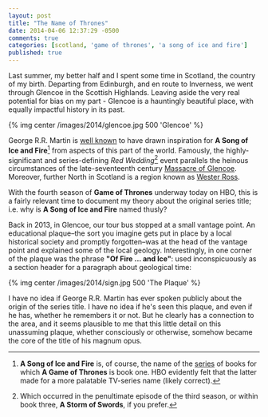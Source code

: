 ```yaml
---
layout: post
title: "The Name of Thrones"
date: 2014-04-06 12:37:29 -0500
comments: true
categories: [scotland, 'game of thrones', 'a song of ice and fire']
published: true
---
```

Last summer, my better half and I spent some time in Scotland, the country of my birth. Departing from Edinburgh, and en route to Inverness, we went through Glencoe in the Scottish Highlands. Leaving aside the very real potential for bias on my part - Glencoe is a hauntingly beautiful place, with equally impactful history in its past.<!--more-->

{% img center /images/2014/glencoe.jpg 500 'Glencoe' %}

George R.R. Martin is [well known](http://www.nerdist.com/2013/06/george-r-r-martin-explains-the-red-weddings-historical-roots/) to have drawn inspiration for **A Song of Ice and Fire**[^1] from aspects of this part of the world. Famously, the highly-significant and series-defining *Red Wedding*[^2] event parallels the heinous circumstances of the late-seventeenth century [Massacre of Glencoe](http://en.wikipedia.org/wiki/Massacre_of_Glencoe). Moreover, further North in Scotland is a region known as [Wester Ross](https://www.google.com/maps/search/wester+ross/@57.7018103,-5.6741077,11z).

With the fourth season of **Game of Thrones** underway today on HBO, this is a fairly relevant time to document my theory about the original series title; i.e. why is **A Song of Ice and Fire** named thusly?

Back in 2013, in Glencoe, our tour bus stopped at a small vantage point. An educational plaque–the sort you imagine gets put in place by a local historical society and promptly forgotten–was at the head of the vantage point and explained some of the local geology. Interestingly, in one corner of the plaque was the phrase **"Of Fire ... and Ice"**: used inconspicuously as a section header for a paragraph about geological time:

{% img center /images/2014/sign.jpg 500 'The Plaque' %}

I have no idea if George R.R. Martin has ever spoken publicly about the origin of the series title. I have no idea if he's seen this plaque, and even if he has, whether he remembers it or not. But he clearly has a connection to the area, and it seems plausible to me that this little detail on this unassuming plaque, whether consciously or otherwise, somehow became the core of the title of his magnum opus.

[^1]: **A Song of Ice and Fire** is, of course, the name of the [series](http://en.wikipedia.org/wiki/A_Song_of_Ice_and_Fire) of books for which **A Game of Thrones** is book one. HBO evidently felt that the latter made for a more palatable TV-series name (likely correct).
[^2]: Which occurred in the penultimate episode of the third season, or within book three, **A Storm of Swords**, if you prefer.
